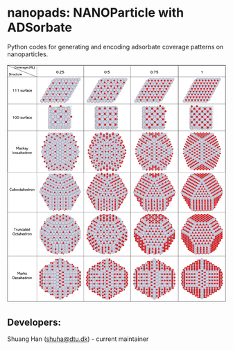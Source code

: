 # nanopads: NANOParticle with ADSorbate
Python codes for generating and encoding adsorbate coverage patterns on nanoparticles.

![](images/all_coverage_patterns.png)

## Developers: 
Shuang Han (shuha@dtu.dk) - current maintainer

